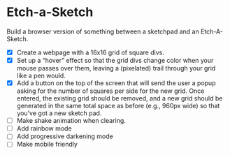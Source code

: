 # Etch-a-Sketch

Build a browser version of something between a sketchpad and an Etch-A-Sketch.

- [x] Create a webpage with a 16x16 grid of square divs.
- [x] Set up a “hover” effect so that the grid divs change color when your mouse passes over them, leaving a (pixelated) trail through your grid like a pen would.
- [x] Add a button on the top of the screen that will send the user a popup asking for the number of squares per side for the new grid. Once entered, the existing grid should be removed, and a new grid should be generated in the same total space as before (e.g., 960px wide) so that you’ve got a new sketch pad.
- [ ] Make shake animation when clearing.
- [ ] Add rainbow mode
- [ ] Add progressive darkening mode
- [ ] Make mobile friendly